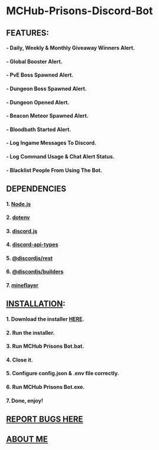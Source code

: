 # MCHub-Prisons-Discord-Bot


## FEATURES:
#### - Daily, Weekly & Monthly Giveaway Winners Alert.
#### - Global Booster Alert.
#### - PvE Boss Spawned Alert.
#### - Dungeon Boss Spawned Alert.
#### - Dungeon Opened Alert.
#### - Beacon Meteor Spawned Alert.
#### - Bloodbath Started Alert.
#### - Log Ingame Messages To Discord.
#### - Log Command Usage & Chat Alert Status.
#### - Blacklist People From Using The Bot.

## DEPENDENCIES
#### 1. [Node.js](https://github.com/nodejs/node "Node.js")
#### 2. [dotenv](https://github.com/motdotla/dotenv "dotenv")
#### 3. [discord.js](https://github.com/discordjs/discord.js/ "discord.js")
#### 4. [discord-api-types](https://github.com/discordjs/discord-api-types "discord-api-types")
#### 5. [@discordjs/rest](https://www.npmjs.com/package/@discordjs/rest "@discordjs/rest")
#### 6. [@discordjs/builders](https://www.npmjs.com/package/@discordjs/builders "@discordjs/builders")
#### 7. [mineflayer](https://github.com/PrismarineJS/mineflayer "mineflayer")

## [INSTALLATION](https://www.youtube.com/playlist?list=PLwsD_Qp4brFf3UgPyncp5ff0CndvL1J0Q "YouTube Playlist"):
#### 1. Download the installer [HERE](https://github.com/QimieGames/MCHub-Prisons-Bot/releases "MCHub Prisons Bot Installer Download Page").
#### 2. Run the installer.
#### 3. Run MCHub Prisons Bot.bat.
#### 4. Close it.
#### 5. Configure config.json & .env file correctly.
#### 6. Run MCHub Prisons Bot.exe.
#### 7. Done, enjoy!

## [REPORT BUGS HERE](https://github.com/QimieGames/MCHub-Prisons-Bot/issues "Report Issue(s)/Bug(s)")

## [ABOUT ME](https://linktr.ee/qimiegames "Link To All My Stuffs")
